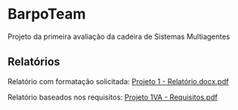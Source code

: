 # BarpoTeam

Projeto da primeira avaliação da cadeira de Sistemas Multiagentes

## Relatórios

Relatório com formatação solicitada:
[Projeto 1 - Relatório.docx.pdf](https://github.com/ViniciusPolito/BarpoTeam/files/8364589/Projeto.1.-.Relatorio.docx.pdf)

Relatório baseados nos requisitos:
[Projeto 1VA - Requisitos.pdf](https://github.com/ViniciusPolito/BarpoTeam/files/8364584/Projeto.1VA.-.Requisitos.pdf)
